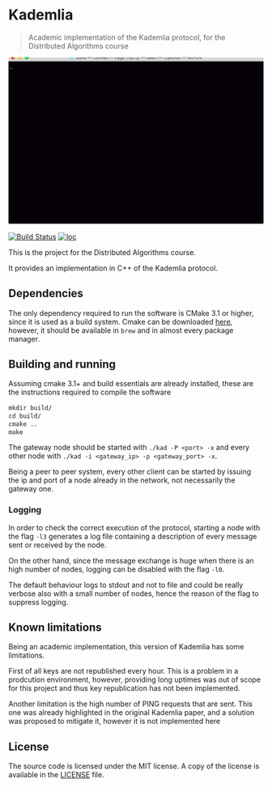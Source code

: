 # Kademlia
>Academic implementation of the Kademlia protocol, for the Distributed Algorithms course

![example](./tty.gif)

[![Build Status](https://travis-ci.com/davidepi/kademlia.svg?token=sF9a3M7z5xWHwvaFrRmr&branch=master)](https://travis-ci.com/davidepi/kademlia)
[![loc](https://tokei.rs/b1/github/davidepi/kademlia)](https://github.com/davidepi/kademlia)

This is the project for the Distributed Algorithms course.

It provides an implementation in C++ of the Kademlia protocol. 

## Dependencies

The only dependency required to run the software is CMake 3.1 or higher, since it is used as a build system. Cmake can be downloaded [here](https://cmake.org "cmake homepage"), however, it should be available in `brew` and in almost every package manager.

## Building and running

Assuming cmake 3.1+ and build essentials are already installed, these are the instructions
required to compile the software

```
mkdir build/
cd build/
cmake ..
make
```

The gateway node should be started with `./kad -P <port> -x` and every other node with `./kad -i <gateway_ip> -p <gateway_port> -x`. 

Being a peer to peer system, every other client can be started by issuing the ip and port of a node already in the network, not necessarily the gateway one.

### Logging
In order to check the correct execution of the protocol, starting a node with the flag `-l3` generates a log file containing a description of every message sent or received by the node. 

On the other hand, since the message exchange is huge when there is an high number of nodes, logging can be disabled with the flag `-l0`. 

The default behaviour logs to stdout and not to file and could be really verbose also with a small number of nodes, hence the reason of the flag to suppress logging.

## Known limitations
Being an academic implementation, this version of Kademlia has some limitations. 

First of all keys are not republished every hour. This is a problem in a prodcution environment, however, providing long uptimes was out of scope for this project and thus key republication has not been implemented.

Another limitation is the high number of PING requests that are sent. This one was already highlighted in the original Kademlia paper, and a solution was proposed to mitigate it, however it is not implemented here

## License
The source code is licensed under the MIT license. A copy of the license is available in the [LICENSE](./LICENSE) file.
